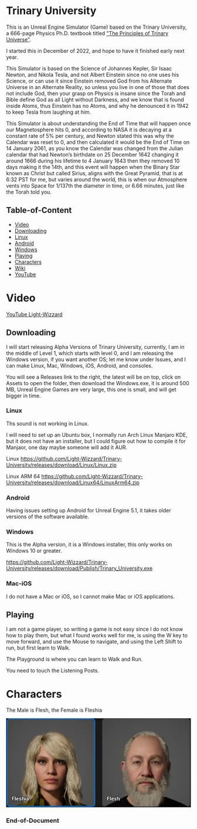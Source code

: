 # Trinary University

This is an Unreal Engine Simulator (Game) based on the Trinary University, a 666-page Physics Ph.D. textbook titled ["The Principles of Trinary Universe"](https://github.com/Light-Wizzard/The-Principles-Of-The-Trinary-Universe/blob/master/misc/the.principles.of.the.trinary.universe.pdf).

I started this in December of 2022, and hope to have it finished early next year.

This Simulator is based on the Science of Johannes Kepler, Sir Isaac Newton, and Nikola Tesla, and not Albert Einstein since no one uses his Science, or can use it since Einstein removed God from his Alternate Universe in an Alternate Reality, so unless you live in one of those that does not include God, then your grasp on Physics is insane since the Torah and Bible define God as all Light without Darkness, and we know that is found inside Atoms, thus Einstein has no Atoms, and why he denounced it in 1942 to keep Tesla from laughing at him.

This Simulator is about understanding the End of Time that will happen once our Magnetosphere hits 0, and according to NASA it is decaying at a constant rate of 5% per century, and Newton stated this was why the Calendar was reset to 0, and then calculated it would be the End of Time on 14 January 2061, as you know the Calendar was changed from the Julian calendar that had Newton’s birthdate on 25 December 1642 changing it around 1666 during his lifetime to 4 January 1643 then they removed 10 days making it the 14th, and this event will happen when the Binary Star known as Christ but called Sirius, aligns with the Great Pyramid, that is at 6:32 PST for me, but varies around the world, this is when our Atmosphere vents into Space for 1/137th the diameter in time, or 6.66 minutes, just like the Torah told you.

## Table-of-Content

* [Video](#Video)
* [Downloading](#Downloading)
* [Linux](#Linux)
* [Android](#Android)
* [Windows](#Windows)
* [Playing](#Playing)
* [Characters](#Characters)
* [Wiki](https://github.com/Light-Wizzard/Trinary-University/wiki)
* [YouTube](https://youtu.be/JM29o6iICEw)

# Video

[YouTube Light-Wizzard](https://youtu.be/JM29o6iICEw)

## Downloading

I will start releasing Alpha Versions of Trinary University, currently, I am in the middle of Level 1, which starts with level 0, and I am releasing the Windows version, if you want another OS; let me know under Issues, and I can make Linux, Mac, Windows, iOS, Android, and consoles.

You will see a Releases link to the right, the latest will be on top, click on Assets to open the folder, then download the Windows.exe, it is around 500 MB, Unreal Engine Games are very large, this one is small, and will get bigger in time.

### Linux

Ths sound is not working in Linux.

I will need to set up an Ubuntu box, I normally run Arch Linux Manjaro KDE, but it does not have an installer, but I could figure out how to compile it for Manjaor, one day maybe someone will add it AUR.

Linux
https://github.com/Light-Wizzard/Trinary-University/releases/download/Linux/Linux.zip

Linux ARM 64
https://github.com/Light-Wizzard/Trinary-University/releases/download/Linux64/LinuxArm64.zip

### Android

Having issues setting up Android for Unreal Engine 5.1, it takes older versions of the software available. 

### Windows

This is the Alpha version, it is a Windows installer, this only works on Windows 10 or greater.

https://github.com/Light-Wizzard/Trinary-University/releases/download/Publish/Trinary_University.exe

### Mac-iOS

I do not have a Mac or iOS, so I cannot make Mac or iOS applications.

## Playing 

I am not a game player, so writing a game is not easy since I do not know how to play them, but what I found works well for me, is using the W key to move forward, and use the Mouse to navigate, and using the Left Shift to run, but first learn to Walk.

The Playground is where you can learn to Walk and Run.

You need to touch the Listening Posts.

# Characters

The Male is Flesh, the Female is Fleshia

![Flesh](https://github.com/Light-Wizzard/Trinary-University/blob/main/images/Flesh.png)

### End-of-Document

